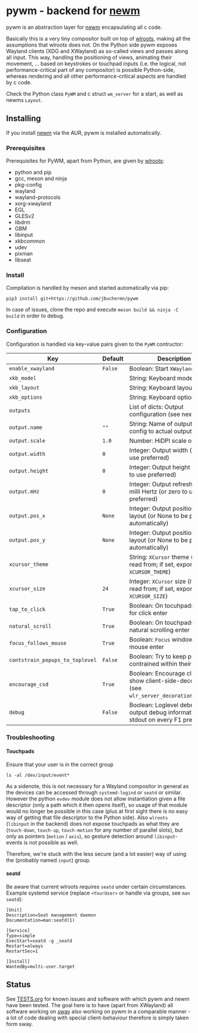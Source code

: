 # pywm - backend for [newm](https://github.com/jbuchermn/newm)

pywm is an abstraction layer for [newm](https://github.com/jbuchermn/newm) encapsulating all c code.

Basically this is a very tiny compositor built on top of [wlroots](https://github.com/swaywm/wlroots), making all the assumptions that wlroots does not. On the Python side pywm exposes Wayland clients (XDG and XWayland) as so-called views and passes along all input. This way, handling the positioning of views, animating their movement, ... based on keystrokes or touchpad inputs (i.e. the logical, not performance-critical part of any compositor) is possible Python-side, whereas rendering and all other performance-critical aspects are handled by c code.

Check the Python class `PyWM` and c struct `wm_server` for a start, as well as newms `Layout`. 


## Installing

If you install [newm](https://github.com/jbuchermn/newm) via the AUR, pywm is installed automatically.

### Prerequisites

Prerequisites for PyWM, apart from Python, are given by [wlroots](https://github.com/swaywm/wlroots):

* python and pip
* gcc, meson and ninja
* pkg-config
* wayland
* wayland-protocols
* xorg-xwayland
* EGL
* GLESv2
* libdrm
* GBM
* libinput
* xkbcommon
* udev
* pixman
* libseat

### Install

Compilation is handled by meson and started automatically via pip:

```
pip3 install git+https://github.com/jbuchermn/pywm
```

In case of issues, clone the repo and execute `meson build && ninja -C build` in order to debug.

### Configuration

Configuration is handled via key-value pairs given to the `PyWM` contructor:

| Key                             | Default | Description                                                                                      |
|---------------------------------|---------|--------------------------------------------------------------------------------------------------|
| `enable_xwayland`               | `False` | Boolean: Start `XWayland`                                                                        |
| `xkb_model`                     |         | String: Keyboard model (`xkb`)                                                                   |
| `xkb_layout`                    |         | String: Keyboard layout (`xkb`)                                                                  |
| `xkb_options`                   |         | String: Keyboard options (`xkb`)                                                                 |
| `outputs`                       |         | List of dicts: Output configuration (see next lines)                                             |
| `output.name`                   | `""`    | String: Name of output to attach config to actual output                                         |
| `output.scale`                  | `1.0`   | Number: HiDPI scale of output                                                                    |
| `output.width`                  | `0`     | Integer: Output width (or zero to use preferred)                                                 |
| `output.height`                 | `0`     | Integer: Output height (or zero to use preferred)                                                |
| `output.mHz`                    | `0`     | Integer: Output refresh rate in milli Hertz (or zero to use preferred)                           |
| `output.pos_x`                  | `None`  | Integer: Output position x in layout (or None to be placed automatically)                        |
| `output.pos_y`                  | `None`  | Integer: Output position y in layout (or None to be placed automatically)                        |
| `xcursor_theme`                 |         | String: `XCursor` theme (if not set, read from; if set, exported to `XCURSOR_THEME`)             |
| `xcursor_size`                  | `24`    | Integer: `XCursor` size  (if not set, read from; if set, exported to `XCURSOR_SIZE`)             |
| `tap_to_click`                  | `True`  | Boolean: On tocuhpads use tap for click enter                                                    |
| `natural_scroll`                | `True`  | Boolean: On touchpads use natural scrolling enter                                                |
| `focus_follows_mouse`           | `True`  | Boolean: `Focus` window upon mouse enter                                                         |
| `contstrain_popups_to_toplevel` | `False` | Boolean: Try to keep popups contrained within their window                                       |
| `encourage_csd`                 | `True`  | Boolean: Encourage clients to show client-side-decorations (see `wlr_server_decoration_manager`) |
| `debug`                         | `False` | Boolean: Loglevel debug plus output debug information to stdout on every F1 press                |


### Troubleshooting

#### Touchpads

Ensure that your user is in the correct group

```
ls -al /dev/input/event*
```

As a sidenote, this is not necessary for a Wayland compositor in general as the devices can be accessed through `systemd-logind` or `seatd` or similar.
However the python `evdev` module does not allow instantiation given a file descriptor (only a path which it then opens itself),
so usage of that module would no longer be possible in this case (plus at first sight there is no easy way of getting that file descriptor to the 
Python side). Also `wlroots` (`libinput` in the backend) does not expose touchpads as what they are (`touch-down`, `touch-up`, `touch-motion` for any
number of parallel slots), but only as pointers (`motion` / `axis`), so gesture detection around `libinput`-events is not possible as well.

Therefore, we're stuck with the less secure (and a lot easier) way of using the (probably named `input`) group.

#### seatd

Be aware that current wlroots requires `seatd` under certain circumstances. Example systemd service (replace `<YourUser>` or handle via groups, see `man seatd`):

```
[Unit]
Description=Seat management daemon
Documentation=man:seatd(1)

[Service]
Type=simple
ExecStart=seatd -g _seatd
Restart=always
RestartSec=1

[Install]
WantedBy=multi-user.target
```



## Status

See [TESTS.org](TESTS.org) for known issues and software with which pywm and newm have been tested. The goal here is to have (apart from XWayland) all software working on [sway](https://github.com/swaywm/sway) also working on pywm in a comparable manner - a lot of code dealing with special client-behaviour therefore is simply taken form sway.


